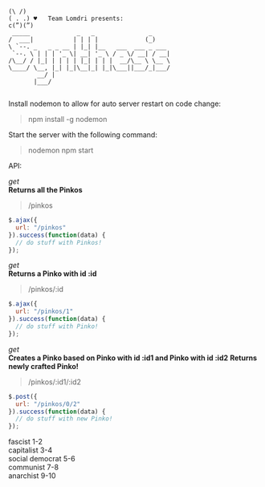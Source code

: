 ```
(\ /)
( . .) ♥   Team Lomdri presents: 
c(”)(”)
 _____             _   _               _     
/  ___|           | | | |             (_)    
\ `--. _   _ _ __ | |_| |__   ___  ___ _ ___ 
 `--. \ | | | '_ \| __| '_ \ / _ \/ __| / __|
/\__/ / |_| | | | | |_| | | |  __/\__ \ \__ \
\____/ \__, |_| |_|\__|_| |_|\___||___/_|___/
        __/ |                                
       |___/                                 
                                             
```

Install nodemon to allow for auto server restart on code change:
> npm install -g nodemon

Start the server with the following command:
> nodemon npm start

API:

_get_  
__Returns all the Pinkos__
>   /pinkos
```javascript
$.ajax({
  url: "/pinkos"
}).success(function(data) {
  // do stuff with Pinkos!
});
```

_get_  
__Returns a Pinko with id :id__
>   /pinkos/:id
```javascript
$.ajax({
  url: "/pinkos/1"
}).success(function(data) {
  // do stuff with Pinko!
});
```

_get_  
__Creates a Pinko based on Pinko with id :id1 and Pinko with id :id2__
__Returns newly crafted Pinko!__
>   /pinkos/:id1/:id2
```javascript
$.post({
  url: "/pinkos/0/2"
}).success(function(data) {
  // do stuff with new Pinko!
});
```

fascist 1-2  
capitalist 3-4  
social democrat 5-6  
communist 7-8  
anarchist 9-10